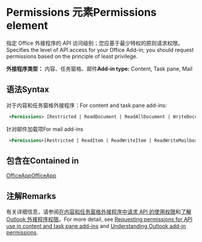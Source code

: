# <a name="permissions-element"></a><span data-ttu-id="a1255-101">Permissions 元素</span><span class="sxs-lookup"><span data-stu-id="a1255-101">Permissions element</span></span>

<span data-ttu-id="a1255-102">指定 Office 外接程序的 API 访问级别；您应基于最少特权的原则请求权限。</span><span class="sxs-lookup"><span data-stu-id="a1255-102">Specifies the level of API access for your Office Add-in; you should request permissions based on the principle of least privilege.</span></span>

<span data-ttu-id="a1255-103">**外接程序类型：** 内容、任务窗格、邮件</span><span class="sxs-lookup"><span data-stu-id="a1255-103">**Add-in type:** Content, Task pane, Mail</span></span>

## <a name="syntax"></a><span data-ttu-id="a1255-104">语法</span><span class="sxs-lookup"><span data-stu-id="a1255-104">Syntax</span></span>

<span data-ttu-id="a1255-105">对于内容和任务窗格外接程序：</span><span class="sxs-lookup"><span data-stu-id="a1255-105">For content and task pane add-ins:</span></span>

```XML
 <Permissions> [Restricted | ReadDocument | ReadAllDocument | WriteDocument | ReadWriteDocument]</Permissions>
```

<span data-ttu-id="a1255-106">针对邮件加载项</span><span class="sxs-lookup"><span data-stu-id="a1255-106">For mail add-ins</span></span>

```XML
 <Permissions>[Restricted | ReadItem | ReadWriteItem | ReadWriteMailbox]</Permissions>
```

## <a name="contained-in"></a><span data-ttu-id="a1255-107">包含在</span><span class="sxs-lookup"><span data-stu-id="a1255-107">Contained in</span></span>

[<span data-ttu-id="a1255-108">OfficeApp</span><span class="sxs-lookup"><span data-stu-id="a1255-108">OfficeApp</span></span>](officeapp.md)

## <a name="remarks"></a><span data-ttu-id="a1255-109">注解</span><span class="sxs-lookup"><span data-stu-id="a1255-109">Remarks</span></span>

<span data-ttu-id="a1255-110">有关详细信息，请参阅[在内容和任务窗格外接程序中请求 API 的使用权限](https://docs.microsoft.com/office/dev/add-ins/develop/requesting-permissions-for-api-use-in-content-and-task-pane-add-ins)和[了解 Outlook 外接程序权限](https://docs.microsoft.com/outlook/add-ins/understanding-outlook-add-in-permissions)。</span><span class="sxs-lookup"><span data-stu-id="a1255-110">For more detail, see [Requesting permissions for API use in content and task pane add-ins](https://docs.microsoft.com/office/dev/add-ins/develop/requesting-permissions-for-api-use-in-content-and-task-pane-add-ins) and [Understanding Outlook add-in permissions](https://docs.microsoft.com/outlook/add-ins/understanding-outlook-add-in-permissions).</span></span>
